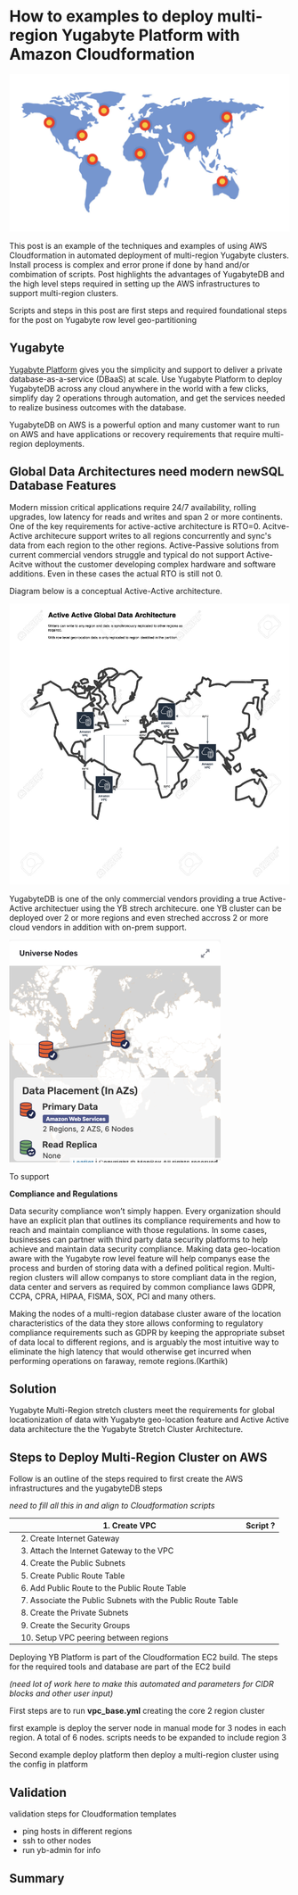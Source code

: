 # How to examples to deploy multi-region Yugabyte Platform with Amazon Cloudformation

![mapWithPins](./resources/mapWithPins.png)

This post is an example of the techniques and examples of using AWS Cloudformation in automated deployment of multi-region Yugabyte clusters. Install process is complex and error prone if done by hand and/or combimation of scripts. Post highlights the advantages of YugabyteDB and the high level steps required in setting up the AWS infrastructures to support multi-region clusters. 

Scripts and steps in this post are first steps and required foundational steps for the post on Yugabyte row level geo-partitioning

## Yugabyte

[Yugabyte Platform](https://yugabyteweb.wpengine.com/yugabytedb/) gives you the simplicity and support to deliver a private database-as-a-service (DBaaS) at scale. Use Yugabyte Platform to deploy YugabyteDB across any cloud anywhere in the world with a few clicks, simplify day 2 operations through automation, and get the services needed to realize business outcomes with the database. 

YugabyteDB on AWS is a powerful option and many customer want to run on AWS and have applications or recovery requirements that require multi-region deployments.

## Global Data Architectures need modern newSQL Database Features

Modern mission critical applications require 24/7 availability, rolling upgrades, low latency for reads and writes and span 2 or more continents. One of the key requirements for active-active architecture is RTO=0.  Acitve-Active architecure support writes to all regions concurrently and sync's data from each region to the other regions. Active-Passive solutions from current commercial vendors struggle and typical do not support Active-Acitve without the customer developing complex hardware and software additions. Even in these cases the actual RTO is still not 0. 

Diagram below is a conceptual Active-Active architecture. 

![ActiveActiveDiagram.drawio](./resources/ActiveActiveDiagram.drawio.png)

YugabyteDB is one of the only commercial vendors providing a true Active-Active architectuer using the YB strech architecure. one YB cluster can be deployed over 2 or more regions and even streched accross 2 or more cloud vendors in addition with on-prem support. 

<img src="./resources/muitl-region-webPlatform.png" alt="muitl-region-webPlatform width=&quot;200&quot;" style="zoom:50%;" />



To support 



**Compliance and Regulations**

Data security compliance won’t simply happen.  Every organization should have an explicit plan that outlines its compliance requirements and how to reach and maintain compliance with those regulations. In some cases, businesses can partner with third party data security platforms to help achieve and maintain data security compliance. Making data geo-location aware with the Yugabyte row level feature will help companys ease the process and burden of storing data with a defined political region. Multi-region clusters will allow companys to store compliant data in the region, data center and servers as required by common compliance laws GDPR, CCPA, CPRA, HIPAA, FISMA, SOX, PCI and many others. 

Making the nodes of a multi-region database cluster aware of the location characteristics of the data they store allows conforming to regulatory compliance requirements such as GDPR by keeping the appropriate subset of data local to different regions, and is arguably the most intuitive way to eliminate the high latency that would otherwise get incurred when performing operations on faraway, remote regions.(Karthik)

## Solution 

Yugabyte Multi-Region stretch clusters meet the requirements for global locationization of data with Yugabyte geo-location feature and Active Active data architecture the the Yugabyte Stretch Cluster Architecture.



## Steps to Deploy Multi-Region Cluster on AWS 

Follow is an outline of the steps required to first create the AWS infrastructures and the yugabyteDB steps

*need to fill all this in and align to Cloudformation scripts*

|      | 1. Create VPC                                               | Script ? |
| ---- | ----------------------------------------------------------- | -------- |
|      | 2. Create Internet Gateway                                  |          |
|      | 3. Attach the Internet Gateway to the VPC                   |          |
|      | 4. Create the Public Subnets                                |          |
|      | 5. Create Public Route Table                                |          |
|      | 6. Add Public Route to the Public Route Table               |          |
|      | 7. Associate the Public Subnets with the Public Route Table |          |
|      | 8. Create the Private Subnets                               |          |
|      | 9. Create the Security Groups                               |          |
|      | 10. Setup VPC peering between regions                       |          |

Deploying YB Platform is part of the Cloudformation EC2 build. The steps for the required tools and database are part of the EC2 build

*(need lot of work here to make this automated and parameters for CIDR blocks and other user input)*

First steps are to run **vpc_base.yml** creating the core 2 region cluster

first example is deploy the server node in manual mode for 3 nodes in each region. A total of 6 nodes. scripts needs to be expanded to include region 3

Second example deploy platform then deploy a multi-region cluster using the config in platform

## Validation

validation steps for Cloudformation templates

- ping hosts in different regions
- ssh to other nodes
- run yb-admin for info 

## Summary
